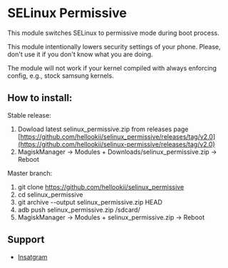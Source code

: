 # SELinux Permissive

This module switches SELinux to permissive mode during boot process.

This module intentionally lowers security settings of your
phone. Please, don't use it if you don't know what you are doing.

The module will not work if your kernel compiled with always enforcing config,
e.g., stock samsung kernels.

## How to install:

Stable release:
1. Dowload latest selinux_permissive.zip from releases page
   [https://github.com/hellookii/selinux_permissive/releases/tag/v2.0](https://github.com/hellookii/selinux-permissive/releases/tag/v2.0)
2. MagiskManager -> Modules + Downloads/selinux_permissive.zip -> Reboot

Master branch:
1. git clone https://github.com/hellookii/selinux_permissive
2. cd selinux_permissive
3. git archive --output selinux_permissive.zip HEAD
4. adb push selinux_permissive.zip /sdcard/
5. MagiskManager -> Modules + selinux_permissive.zip -> Reboot

## Support
- [Insatgram](https://www.instagram.com/m.rizkii_/?igshid=NTc4MTIwNjQ2YQ%3D%3D)
